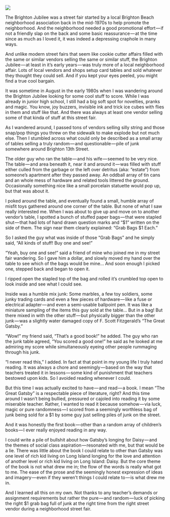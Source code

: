 <!-----
title: Scoring “The Great Gatsby” from a Random Junk Dealer’s Grab Bag at the Brighton Jubilee
description: About the Time I Went I Scored a Copy of “The Great Gatsby” From a Junk Dealer’s Selection of Grab Bags
date: '2018-06-09T02:03:43.720Z'
slug: a94d17716730
----->

![](/Users/jack/Downloads/medium-export-c5e2d7bfba58be09848301f216239b1a2b92c723a5147c30ac4f31d8e9470b9a/posts/md_1668465868371/img/1__ZD4oGbbtsgfjGMWfXmVyDQ.jpeg)

The Brighton Jubilee was a street fair started by a local Brighton Beach neighborhood association back in the mid-1970s to help promote the neighborhood. And the neighborhood needed a good promotional effort — if not a friendly slap on the back and some basic reassurance — at the time since as much as I loved it, it was indeed a depressing craphole in many ways.

And unlike modern street fairs that seem like cookie cutter affairs filled with the same or similar vendors selling the same or similar stuff, the Brighton Jubilee — at least in it’s early years — was truly more of a local neighborhood affair. Lots of local vendors and shops setup card tables and sold whatever they thought they could sell. And if you kept your eyes peeled, you might find a true cool bargain.

It was sometime in August in the early 1980s when I was wandering around the Brighton Jubilee looking for some cool stuff to score. While I was already in junior high school, I still had a big soft spot for novelties, pranks and magic. You know, joy buzzers, invisible ink and trick ice cubes with flies in them and stuff like that. And there was always at least one vendor selling some of that kinda of stuff at this street fair.

As I wandered around, I passed tons of vendors selling silly string and those snap/pop things you threw on the sidewalk to make explode but not much else. Then I stumbled across what could only be described as a small array of tables selling a truly random — and questionable — pile of junk somewhere around Brighton 13th Street.

The older guy who ran the table — and his wife — seemed to be very nice. The table — and area beneath it, near it and around it — was filled with stuff either culled from the garbage or the left over detritus (aka: “estate”) from someone’s apartment after they passed away. An oddball array of tin cans and an whole mess of hardware and related tools littered the ground. Occasionally something nice like a small porcelain statuette would pop up, but that was about it.

I poked around the table, and eventually found a small, humble array of misfit toys gathered around one corner of the table. But none of what I saw really interested me. When I was about to give up and move on to another vendor’s table, I spotted a bunch of stuffed paper bags — that were stapled shut — that had lots of hand drawn question marks and “$1” written on the side of them. The sign near them clearly explained: “Grab Bags $1 Each.”

So I asked the guy what was inside of those “Grab Bags” and he simply said, “All kinds of stuff! Buy one and see!”

“Yeah, buy one and see!” said a friend of mine who joined me in my street fair wandering. So I gave him a dollar, and slowly moved my hand over the table to see which of the bags would be mine… And soon enough I picked one, stepped back and began to open it.

I ripped open the stapled top of the bag and rolled it’s crumbled top open to look inside and see what I could see.

Inside was a humble mix junk: Some marbles, a few toy soldiers, some junky trading cards and even a few pieces of hardware — like a fuse or electrical adapter — and even a semi-usable ballpoint pen. It was like a miniature sampling of the items this guy sold at the table… But in a bag! But there mixed in with the other stuff — but physically bigger than the other junk — was a slightly water damaged copy of F. Scott Fitzgerald’s “The Great Gatsby.”

“Wow!” my friend said, “That’s a good book!” he added. The guy who ran the junk table agreed, “You scored a good one!” he said as he looked at me admiring my score while simultaneously eyeing other people rummaging through his junk.

“I never read this,” I added. In fact at that point in my young life I truly hated reading. It was always a chore and seemingly — based on the way that teachers treated it in lessons — some kind of punishment that teachers bestowed upon kids. So I avoided reading whenever I could.

But this time I was actually excited to have — and read — a book. I mean “The Great Gatsby” is a respectable piece of literature, right? And this time around I wasn’t being bullied, pressured or cajoled into reading it by some miserable teacher. Rather, I wanted to read it because somehow — via luck, magic or pure randomness — I scored from a seemingly worthless bag of junk being sold for a $1 by some guy just selling piles of junk on the street.

And it was honestly the first book — other than a random array of children’s books — I ever really enjoyed reading in any way.

I could write a pile of bullshit about how Gatsby’s longing for Daisy — and the themes of social class aspiration — resonated with me, but that would be a lie. There was little about the book I could relate to other than Gatsby was one level of rich kid living on Long Island longing for the love and attention of another level or rich kid living on Long Island: Daisy. But the core theme of the book is not what drew me in; the flow of the words is really what got to me. The ease of the prose and the seemingly honest expression of ideas and imagery — even if they weren’t things I could relate to — is what drew me in.

And I learned all this on my own. Not thanks to any teacher’s demands or assignment requirements but rather the pure — and random — luck of picking the right $1 grab bag full of junk at the right time from the right street vendor during a neighborhood street fair.